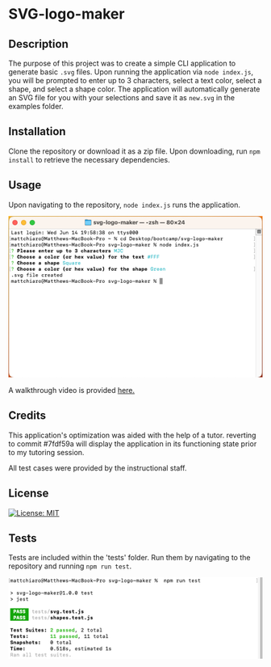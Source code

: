 # SVG-logo-maker

## Description

The purpose of this project was to create a simple CLI application to generate basic ```.svg``` files. Upon running the application via ```node index.js```, you will be prompted to enter up to 3 characters, select a text color, select a shape, and select a shape color. The application will automatically generate an SVG file for you with your selections and save it as ```new.svg``` in the examples folder.


## Installation

Clone the repository or download it as a zip file. Upon downloading, run ```npm install``` to retrieve the necessary dependencies.

## Usage

Upon navigating to the repository, ```node index.js``` runs the application.

![application running within the command line](images/application-run.png)

A walkthrough video is provided [here.](https://drive.google.com/file/d/1No13ztfYQvT8tr3tDaK3oUQo3hr47YOr/view)

## Credits

This application's optimization was aided with the help of a tutor. reverting to commit #7fdf59a will display the application in its functioning state prior to my tutoring session.

All test cases were provided by the instructional staff.

## License

[![License: MIT](https://img.shields.io/badge/License-MIT-blue.svg)](https://opensource.org/licenses/MIT)


## Tests

Tests are included within the 'tests' folder. Run them by navigating to the repository and running ```npm run test```.

![all tests passed](/Images/tests-passed.png)